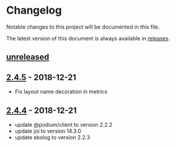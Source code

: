# Changelog

Notable changes to this project will be documented in this file.

The latest version of this document is always available in [releases][releases-url].

## [unreleased]

## [2.4.5] - 2018-12-21

-   Fix layout name decoration in metrics

## [2.4.4] - 2018-12-21

-   update @podium/client to version 2.2.2
-   update joi to version 14.3.0
-   update abslog to version 2.2.3

[unreleased]: https://github.schibsted.io/Podium/layout/compare/v2.4.5...HEAD
[2.4.5]: https://github.schibsted.io/Podium/layout/compare/v2.4.4...v2.4.5
[2.4.4]: https://github.schibsted.io/Podium/layout/compare/v2.4.3...v2.4.4
[releases-url]: https://github.schibsted.io/Podium/layout/blob/master/CHANGELOG.md
